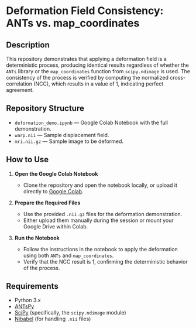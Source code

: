 # Deformation Field Consistency: ANTs vs. map_coordinates

## Description
This repository demonstrates that applying a deformation field is a deterministic process, producing identical results regardless of whether the `ANTs` library or the `map_coordinates` function from `scipy.ndimage` is used. The consistency of the process is verified by computing the normalized cross-correlation (NCC), which results in a value of 1, indicating perfect agreement.

## Repository Structure
- `deformation_demo.ipynb` — Google Colab Notebook with the full demonstration.
- `warp.nii` — Sample displacement field.
- `mri.nii.gz` — Sample image to be deformed.


## How to Use
1. **Open the Google Colab Notebook**  
   - Clone the repository and open the notebook locally, or upload it directly to [Google Colab](https://colab.research.google.com).

2. **Prepare the Required Files**  
   - Use the provided `.nii.gz` files for the deformation demonstration.
   - Either upload them manually during the session or mount your Google Drive within Colab.

3. **Run the Notebook**  
   - Follow the instructions in the notebook to apply the deformation using both `ANTs` and `map_coordinates`.
   - Verify that the NCC result is 1, confirming the deterministic behavior of the process.

## Requirements
- Python 3.x
- [ANTsPy](https://github.com/ANTsX/ANTsPy)
- [SciPy](https://www.scipy.org/) (specifically, the `scipy.ndimage` module)
- [Nibabel](https://nipy.org/nibabel/) (for handling `.nii` files)

